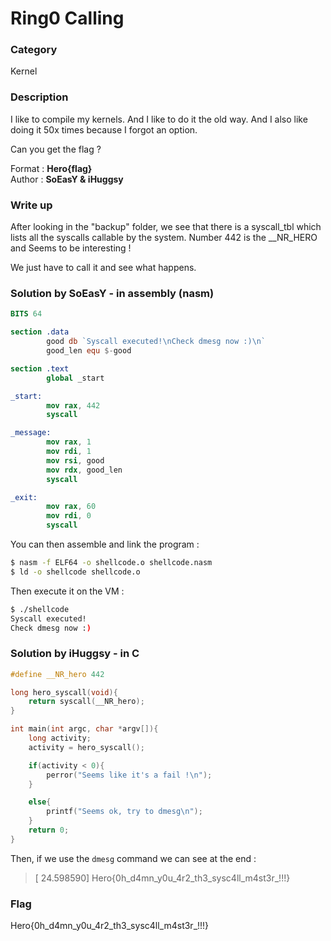 # Ring0 Calling

### Category

Kernel

### Description

I like to compile my kernels. And I like to do it the old way.
And I also like doing it 50x times because I forgot an option.

Can you get the flag ?

Format : **Hero{flag}**  
Author : **SoEasY & iHuggsy**

### Write up

After looking in the "backup" folder, we see that there is a syscall_tbl which lists all the syscalls callable by the system.
Number 442 is the __NR_HERO and Seems to be interesting !

We just have to call it and see what happens.

### Solution by SoEasY - in assembly (nasm) 

```nasm
BITS 64

section .data
        good db `Syscall executed!\nCheck dmesg now :)\n`
        good_len equ $-good

section .text
        global _start

_start:
        mov rax, 442
        syscall

_message:
        mov rax, 1
        mov rdi, 1
        mov rsi, good
        mov rdx, good_len
        syscall

_exit:
        mov rax, 60
        mov rdi, 0
        syscall
```

You can then assemble and link the program : 

```bash
$ nasm -f ELF64 -o shellcode.o shellcode.nasm
$ ld -o shellcode shellcode.o
```
Then execute it on the VM : 
```bash
$ ./shellcode                 
Syscall executed!
Check dmesg now :)
```

### Solution by iHuggsy - in C

```C
#define __NR_hero 442

long hero_syscall(void){
    return syscall(__NR_hero);
}

int main(int argc, char *argv[]){
    long activity;
    activity = hero_syscall();

    if(activity < 0){
        perror("Seems like it's a fail !\n");
    }

    else{
        printf("Seems ok, try to dmesg\n");
    }
    return 0;
}
```

Then, if we use the `dmesg` command we can see at the end :

> [   24.598590] Hero{0h_d4mn_y0u_4r2_th3_sysc4ll_m4st3r_!!!}


### Flag

Hero{0h_d4mn_y0u_4r2_th3_sysc4ll_m4st3r_!!!}
